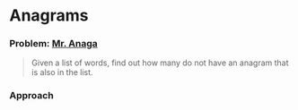 # Anagrams
### Problem: [Mr. Anaga](https://utah.kattis.com/problems/utah.anagram)
> Given a list of words, find out how many do not have an anagram that is also in the list. 

### Approach
